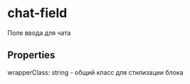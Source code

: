 # chat-field
Поле ввода для чата

## Properties


wrapperClass: string - общий класс для стилизации блока

